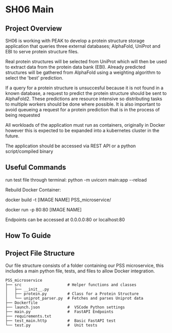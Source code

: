 # SH06 Main


## Project Overview
SH06 is working with PEAK to develop a protein structure storage application that queries three external databases; AlphaFold, UniProt and EBI to serve protein structure files. 

Real protein structures will be selected from UniProt which will then be used to extract data from the protein data bank (EBI).
Already predicted structures will be gathered from AlphaFold using a weighting algorithm to select the 'best' prediction.

If a query for a protein structure is unsuccesful because it is not found in a known database, a request to predict the protein structure should be sent to AlphaFold2. These predictions are resource intensive so distributing tasks to multiple workers should be done where possible. It is also important to avoid queueing a request for a protein prediction that is in the process of being requested

All workloads of the application must run as containers, originally in Docker however this is expected to be expanded into a kubernetes cluster in the future.

The application should be accessed via REST API or a python script/compiled binary


## Useful Commands

run test file through terminal: python -m uvicorn main:app --reload

Rebuild Docker Container:

docker build -t [IMAGE NAME] PSS_microservice/

docker run -p 80:80 [IMAGE NAME]

Endpoints can be accessed at 0.0.0.0:80 or localhost:80

## How To Guide
## Project File Structure
Our file structure consists of a folder containing our PSS microservice, this includes a main python file, tests, and files to allow Docker integration.

    PSS_microservice
    ├── src                    # Helper functions and classes
    │   ├── __init__.py        
    │   ├── protein.py         # Class for a Protein Structure
    │   └── uniprot_parser.py  # Fetches and parses Uniprot data
    ├── Dockerfile             
    ├── launch.json            #  VSCode Python settings
    ├── main.py                #  FastAPI Endpoints
    ├── requirements.txt       
    ├── test_main.http         #  Basic FastAPI test
    └── test.py                #  Unit tests

